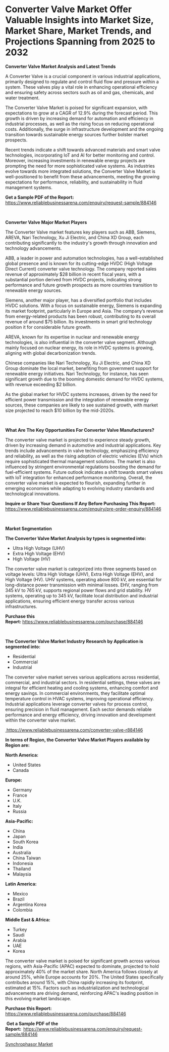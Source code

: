 <p><h1>Converter Valve Market Offer Valuable Insights into Market Size, Market Share, Market Trends, and Projections Spanning from 2025 to 2032</h1></p><p><strong>Converter Valve Market Analysis and Latest Trends</strong></p>
<p><p>A Converter Valve is a crucial component in various industrial applications, primarily designed to regulate and control fluid flow and pressure within a system. These valves play a vital role in enhancing operational efficiency and ensuring safety across sectors such as oil and gas, chemicals, and water treatment.</p><p>The Converter Valve Market is poised for significant expansion, with expectations to grow at a CAGR of 12.9% during the forecast period. This growth is driven by increasing demand for automation and efficiency in industrial processes, as well as the rising focus on reducing operational costs. Additionally, the surge in infrastructure development and the ongoing transition towards sustainable energy sources further bolster market prospects.</p><p>Recent trends indicate a shift towards advanced materials and smart valve technologies, incorporating IoT and AI for better monitoring and control. Moreover, increasing investments in renewable energy projects are prompting the need for more sophisticated valve systems. As industries evolve towards more integrated solutions, the Converter Valve Market is well-positioned to benefit from these advancements, meeting the growing expectations for performance, reliability, and sustainability in fluid management systems.</p></p>
<p><strong>Get a Sample PDF of the Report:&nbsp;</strong> <a href="https://www.reliablebusinessarena.com/enquiry/request-sample/884146?utm_campaign=2269&utm_medium=2&utm_source=Github&utm_content=ia&utm_term=13022025&utm_id=converter-valve">https://www.reliablebusinessarena.com/enquiry/request-sample/884146</a></p>
<p>&nbsp;</p>
<p><strong>Converter Valve Major Market Players</strong></p>
<p><p>The Converter Valve market features key players such as ABB, Siemens, AREVA, Nari Technology, Xu Ji Electric, and China XD Group, each contributing significantly to the industry's growth through innovation and technology advancements. </p><p>ABB, a leader in power and automation technologies, has a well-established global presence and is known for its cutting-edge HVDC (High Voltage Direct Current) converter valve technology. The company reported sales revenue of approximately $28 billion in recent fiscal years, with a substantial portion derived from HVDC projects, indicating strong performance and future growth prospects as more countries transition to renewable energy sources.</p><p>Siemens, another major player, has a diversified portfolio that includes HVDC solutions. With a focus on sustainable energy, Siemens is expanding its market footprint, particularly in Europe and Asia. The company’s revenue from energy-related products has been robust, contributing to its overall revenue of around $75 billion. Its investments in smart grid technology position it for considerable future growth.</p><p>AREVA, known for its expertise in nuclear and renewable energy technologies, is also influential in the converter valve segment. Although mainly focused on nuclear energy, its role in HVDC systems is growing, aligning with global decarbonization trends.</p><p>Chinese companies like Nari Technology, Xu Ji Electric, and China XD Group dominate the local market, benefiting from government support for renewable energy initiatives. Nari Technology, for instance, has seen significant growth due to the booming domestic demand for HVDC systems, with revenue exceeding $2 billion. </p><p>As the global market for HVDC systems increases, driven by the need for efficient power transmission and the integration of renewable energy sources, these companies are likely to see sustained growth, with market size projected to reach $10 billion by the mid-2020s.</p></p>
<p>&nbsp;</p>
<p><strong>What Are The Key Opportunities For Converter Valve Manufacturers?</strong></p>
<p><p>The converter valve market is projected to experience steady growth, driven by increasing demand in automotive and industrial applications. Key trends include advancements in valve technology, emphasizing efficiency and reliability, as well as the rising adoption of electric vehicles (EVs) which require sophisticated thermal management solutions. The market is also influenced by stringent environmental regulations boosting the demand for fuel-efficient systems. Future outlook indicates a shift towards smart valves with IoT integration for enhanced performance monitoring. Overall, the converter valve market is expected to flourish, expanding further in emerging economies while adapting to evolving industry standards and technological innovations.</p></p>
<p><strong>Inquire or Share Your Questions If Any Before Purchasing This Report:</strong> <a href="https://www.reliablebusinessarena.com/enquiry/pre-order-enquiry/884146?utm_campaign=2269&utm_medium=2&utm_source=Github&utm_content=ia&utm_term=13022025&utm_id=converter-valve">https://www.reliablebusinessarena.com/enquiry/pre-order-enquiry/884146</a></p>
<p>&nbsp;</p>
<p><strong>Market Segmentation</strong></p>
<p><strong>The Converter Valve Market Analysis by types is segmented into:</strong></p>
<p><ul><li>Ultra High Voltage (UHV)</li><li>Extra High Voltage (EHV)</li><li>High Voltage (HV)</li></ul></p>
<p><p>The converter valve market is categorized into three segments based on voltage levels: Ultra High Voltage (UHV), Extra High Voltage (EHV), and High Voltage (HV). UHV systems, operating above 800 kV, are essential for long-distance power transmission with minimal losses. EHV, ranging from 345 kV to 765 kV, supports regional power flows and grid stability. HV systems, operating up to 345 kV, facilitate local distribution and industrial applications, ensuring efficient energy transfer across various infrastructures.</p></p>
<p><strong>Purchase this Report:&nbsp;</strong><a href="https://www.reliablebusinessarena.com/purchase/884146?utm_campaign=2269&utm_medium=2&utm_source=Github&utm_content=ia&utm_term=13022025&utm_id=converter-valve">https://www.reliablebusinessarena.com/purchase/884146</a></p>
<p>&nbsp;</p>
<p><strong>The Converter Valve Market Industry Research by Application is segmented into:</strong></p>
<p><ul><li>Residential</li><li>Commercial</li><li>Industrial</li></ul></p>
<p><p>The converter valve market serves various applications across residential, commercial, and industrial sectors. In residential settings, these valves are integral for efficient heating and cooling systems, enhancing comfort and energy savings. In commercial environments, they facilitate optimal temperature control in HVAC systems, improving operational efficiency. Industrial applications leverage converter valves for process control, ensuring precision in fluid management. Each sector demands reliable performance and energy efficiency, driving innovation and development within the converter valve market.</p></p>
<p><a href="https://www.reliablebusinessarena.com/converter-valve-r884146?utm_campaign=2269&utm_medium=2&utm_source=Github&utm_content=ia&utm_term=13022025&utm_id=converter-valve">&nbsp;https://www.reliablebusinessarena.com/converter-valve-r884146</a></p>
<p><strong>In terms of Region, the Converter Valve Market Players available by Region are:</strong></p>
<p>
    <p> <strong> North America: </strong>
        <ul>
            <li>United States</li>
            <li>Canada</li>
        </ul>
        </p> 
    <p> <strong> Europe: </strong>
        <ul>
            <li>Germany</li>
            <li>France</li>
            <li>U.K.</li>
            <li>Italy</li>
            <li>Russia</li>
        </ul>
        </p> 
    <p> <strong> Asia-Pacific: </strong>
        <ul>
            <li>China</li>
            <li>Japan</li>
            <li>South Korea</li>
            <li>India</li>
            <li>Australia</li>
            <li>China Taiwan</li>
            <li>Indonesia</li>
            <li>Thailand</li>
            <li>Malaysia</li>
        </ul>
        </p> 
    <p> <strong> Latin America: </strong>
        <ul>
            <li>Mexico</li>
            <li>Brazil</li>
            <li>Argentina Korea</li>
            <li>Colombia</li>
        </ul>
        </p> 
    <p> <strong> Middle East & Africa: </strong>
        <ul>
            <li>Turkey</li>
            <li>Saudi</li>
            <li>Arabia</li>
            <li>UAE</li>
            <li>Korea</li>
        </ul>
    </p>
    </p>
<p><p>The converter valve market is poised for significant growth across various regions, with Asia-Pacific (APAC) expected to dominate, projected to hold approximately 40% of the market share. North America follows closely at around 25%, while Europe accounts for 20%. The United States specifically contributes around 15%, with China rapidly increasing its footprint, estimated at 15%. Factors such as industrialization and technological advancements are driving demand, reinforcing APAC's leading position in this evolving market landscape.</p></p>
<p><strong>Purchase this Report: </strong><a href="https://www.reliablebusinessarena.com/purchase/884146?utm_campaign=2269&utm_medium=2&utm_source=Github&utm_content=ia&utm_term=13022025&utm_id=converter-valve">https://www.reliablebusinessarena.com/purchase/884146</a></p>
<p>&nbsp;<strong>Get a Sample PDF of the Report:&nbsp;&nbsp;</strong><a href="https://www.reliablebusinessarena.com/enquiry/request-sample/884146?utm_campaign=2269&utm_medium=2&utm_source=Github&utm_content=ia&utm_term=13022025&utm_id=converter-valve">https://www.reliablebusinessarena.com/enquiry/request-sample/884146</a></p>
<p><strong></strong></p>
<p><p><a href="https://github.com/skerretflossie9297/Market-Research-Report-List-1/blob/main/synchrophasor-market.md?utm_campaign=2269&utm_medium=2&utm_source=Github&utm_content=ia&utm_term=13022025&utm_id=converter-valve">Synchrophasor Market</a></p></p>
